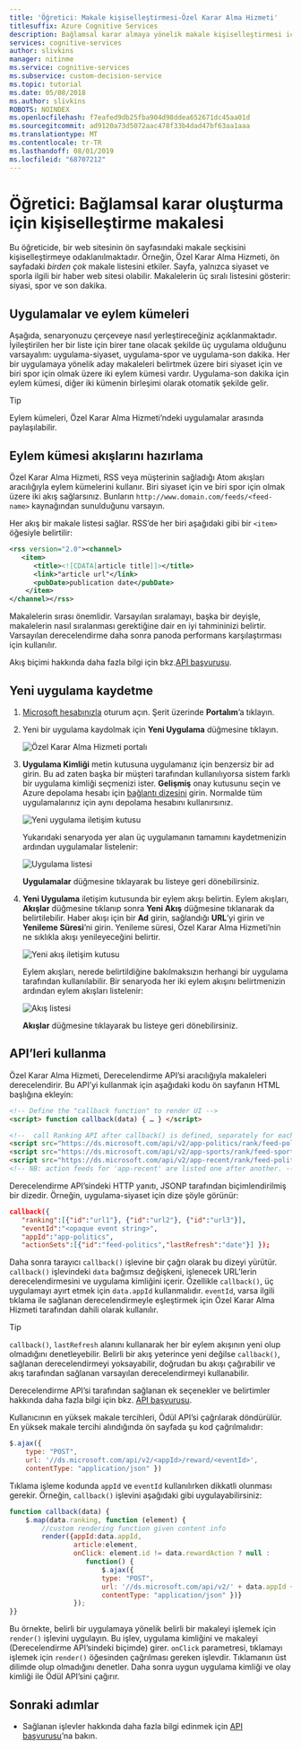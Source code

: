 ```yaml
---
title: 'Öğretici: Makale kişiselleştirmesi-Özel Karar Alma Hizmeti'
titlesuffix: Azure Cognitive Services
description: Bağlamsal karar almaya yönelik makale kişiselleştirmesi için öğretici.
services: cognitive-services
author: slivkins
manager: nitinme
ms.service: cognitive-services
ms.subservice: custom-decision-service
ms.topic: tutorial
ms.date: 05/08/2018
ms.author: slivkins
ROBOTS: NOINDEX
ms.openlocfilehash: f7eafed9db25fba904d98ddea652671dc45aa01d
ms.sourcegitcommit: ad9120a73d5072aac478f33b4dad47bf63aa1aaa
ms.translationtype: MT
ms.contentlocale: tr-TR
ms.lasthandoff: 08/01/2019
ms.locfileid: "68707212"
---
```

# <a name="tutorial-article-personalization-for-contextual-decision-making"></a>Öğretici: Bağlamsal karar oluşturma için kişiselleştirme makalesi

Bu öğreticide, bir web sitesinin ön sayfasındaki makale seçkisini kişiselleştirmeye odaklanılmaktadır. Örneğin, Özel Karar Alma Hizmeti, ön sayfadaki *birden çok* makale listesini etkiler. Sayfa, yalnızca siyaset ve sporla ilgili bir haber web sitesi olabilir. Makalelerin üç sıralı listesini gösterir: siyasi, spor ve son dakika.

## <a name="applications-and-action-sets"></a>Uygulamalar ve eylem kümeleri

Aşağıda, senaryonuzu çerçeveye nasıl yerleştireceğiniz açıklanmaktadır. İyileştirilen her bir liste için birer tane olacak şekilde üç uygulama olduğunu varsayalım: uygulama-siyaset, uygulama-spor ve uygulama-son dakika. Her bir uygulamaya yönelik aday makaleleri belirtmek üzere biri siyaset için ve biri spor için olmak üzere iki eylem kümesi vardır. Uygulama-son dakika için eylem kümesi, diğer iki kümenin birleşimi olarak otomatik şekilde gelir.

> [!TIP]
> Eylem kümeleri, Özel Karar Alma Hizmeti’ndeki uygulamalar arasında paylaşılabilir.

## <a name="prepare-action-set-feeds"></a>Eylem kümesi akışlarını hazırlama

Özel Karar Alma Hizmeti, RSS veya müşterinin sağladığı Atom akışları aracılığıyla eylem kümelerini kullanır. Biri siyaset için ve biri spor için olmak üzere iki akış sağlarsınız. Bunların `http://www.domain.com/feeds/<feed-name>` kaynağından sunulduğunu varsayın.

Her akış bir makale listesi sağlar. RSS’de her biri aşağıdaki gibi bir `<item>` öğesiyle belirtilir:

```xml
<rss version="2.0"><channel>
   <item>
      <title><![CDATA[article title]]></title>
      <link>"article url"</link>
      <pubDate>publication date</pubDate>
    </item>
</channel></rss>
```

Makalelerin sırası önemlidir. Varsayılan sıralamayı, başka bir deyişle, makalelerin nasıl sıralanması gerektiğine dair en iyi tahmininizi belirtir. Varsayılan derecelendirme daha sonra panoda performans karşılaştırması için kullanılır.

Akış biçimi hakkında daha fazla bilgi için bkz.[API başvurusu](custom-decision-service-api-reference.md#action-set-api-customer-provided).

## <a name="register-a-new-app"></a>Yeni uygulama kaydetme

1. [Microsoft hesabınızla](https://portal.ds.microsoft.com/) oturum açın. Şerit üzerinde **Portalım**’a tıklayın.

2. Yeni bir uygulama kaydolmak için **Yeni Uygulama** düğmesine tıklayın.

    ![Özel Karar Alma Hizmeti portalı](./media/custom-decision-service-tutorial/portal.png)

3. **Uygulama Kimliği** metin kutusuna uygulamanız için benzersiz bir ad girin. Bu ad zaten başka bir müşteri tarafından kullanılıyorsa sistem farklı bir uygulama kimliği seçmenizi ister. **Gelişmiş** onay kutusunu seçin ve Azure depolama hesabı için [bağlantı dizesini](../../storage/common/storage-configure-connection-string.md) girin. Normalde tüm uygulamalarınız için aynı depolama hesabını kullanırsınız.

    ![Yeni uygulama iletişim kutusu](./media/custom-decision-service-tutorial/new-app-dialog.png)

    Yukarıdaki senaryoda yer alan üç uygulamanın tamamını kaydetmenizin ardından uygulamalar listelenir:

    ![Uygulama listesi](./media/custom-decision-service-tutorial/apps.png)

    **Uygulamalar** düğmesine tıklayarak bu listeye geri dönebilirsiniz.

4. **Yeni Uygulama** iletişim kutusunda bir eylem akışı belirtin. Eylem akışları, **Akışlar** düğmesine tıklanıp sonra **Yeni Akış** düğmesine tıklanarak da belirtilebilir. Haber akışı için bir **Ad** girin, sağlandığı **URL**’yi girin ve **Yenileme Süresi**’ni girin. Yenileme süresi, Özel Karar Alma Hizmeti’nin ne sıklıkla akışı yenileyeceğini belirtir.

    ![Yeni akış iletişim kutusu](./media/custom-decision-service-tutorial/new-feed-dialog.png)

    Eylem akışları, nerede belirtildiğine bakılmaksızın herhangi bir uygulama tarafından kullanılabilir. Bir senaryoda her iki eylem akışını belirtmenizin ardından eylem akışları listelenir:

    ![Akış listesi](./media/custom-decision-service-tutorial/feeds.png)

    **Akışlar** düğmesine tıklayarak bu listeye geri dönebilirsiniz.

## <a name="use-the-apis"></a>API’leri kullanma

Özel Karar Alma Hizmeti, Derecelendirme API’si aracılığıyla makaleleri derecelendirir. Bu API’yi kullanmak için aşağıdaki kodu ön sayfanın HTML başlığına ekleyin:

```html
<!-- Define the "callback function" to render UI -->
<script> function callback(data) { … } </script>

<!--  call Ranking API after callback() is defined, separately for each app -->
<script src="https://ds.microsoft.com/api/v2/app-politics/rank/feed-politics" async></script>
<script src="https://ds.microsoft.com/api/v2/app-sports/rank/feed-sports" async></script>
<script src="https://ds.microsoft.com/api/v2/app-recent/rank/feed-politics/feed-sports" async></script>
<!-- NB: action feeds for 'app-recent' are listed one after another. -->
```

Derecelendirme API’sindeki HTTP yanıtı, JSONP tarafından biçimlendirilmiş bir dizedir. Örneğin, uygulama-siyaset için dize şöyle görünür:

```json
callback({
   "ranking":[{"id":"url1"}, {"id":"url2"}, {"id":"url3"}],
   "eventId":"<opaque event string>",
   "appId":"app-politics",
   "actionSets":[{"id":"feed-politics","lastRefresh":"date"}] });
```

Daha sonra tarayıcı `callback()` işlevine bir çağrı olarak bu dizeyi yürütür. `callback()` işlevindeki `data` bağımsız değişkeni, işlenecek URL’lerin derecelendirmesini ve uygulama kimliğini içerir. Özellikle `callback()`, üç uygulamayı ayırt etmek için `data.appId` kullanmalıdır. `eventId`, varsa ilgili tıklama ile sağlanan derecelendirmeyle eşleştirmek için Özel Karar Alma Hizmeti tarafından dahili olarak kullanılır.

> [!TIP]
> `callback()`, `lastRefresh` alanını kullanarak her bir eylem akışının yeni olup olmadığını denetleyebilir. Belirli bir akış yeterince yeni değilse `callback()`, sağlanan derecelendirmeyi yoksayabilir, doğrudan bu akışı çağırabilir ve akış tarafından sağlanan varsayılan derecelendirmeyi kullanabilir.

Derecelendirme API’si tarafından sağlanan ek seçenekler ve belirtimler hakkında daha fazla bilgi için bkz. [API başvurusu](custom-decision-service-api-reference.md).

Kullanıcının en yüksek makale tercihleri, Ödül API’si çağrılarak döndürülür. En yüksek makale tercihi alındığında ön sayfada şu kod çağrılmalıdır:

```javascript
$.ajax({
    type: "POST",
    url: '//ds.microsoft.com/api/v2/<appId>/reward/<eventId>',
    contentType: "application/json" })
```

Tıklama işleme kodunda `appId` ve `eventId` kullanılırken dikkatli olunması gerekir. Örneğin, `callback()` işlevini aşağıdaki gibi uygulayabilirsiniz:

```javascript
function callback(data) {
    $.map(data.ranking, function (element) {
        //custom rendering function given content info
        render({appId:data.appId,
                article:element,
                onClick: element.id != data.rewardAction ? null :
                   function() {
                       $.ajax({
                       type: "POST",
                       url: '//ds.microsoft.com/api/v2/' + data.appId + '/reward/' + data.eventId,
                       contentType: "application/json" })}
                });
}}
```

Bu örnekte, belirli bir uygulamaya yönelik belirli bir makaleyi işlemek için `render()` işlevini uygulayın. Bu işlev, uygulama kimliğini ve makaleyi (Derecelendirme API’sindeki biçimde) girer. `onClick` parametresi, tıklamayı işlemek için `render()` öğesinden çağrılması gereken işlevdir. Tıklamanın üst dilimde olup olmadığını denetler. Daha sonra uygun uygulama kimliği ve olay kimliği ile Ödül API’sini çağırır.

## <a name="next-steps"></a>Sonraki adımlar

* Sağlanan işlevler hakkında daha fazla bilgi edinmek için [API başvurusu](custom-decision-service-api-reference.md)’na bakın.

